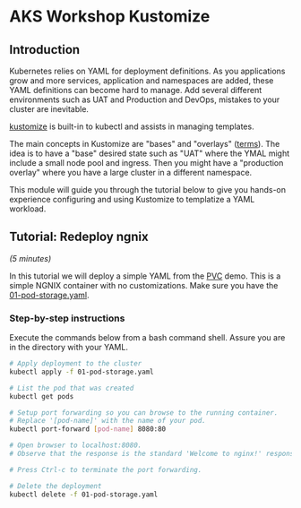 # AKS Workshop Kustomize

## Introduction


Kubernetes relies on YAML for deployment definitions. As you applications grow and more services, application and namespaces are added, these YAML definitions can become hard to manage. Add several different environments such as UAT and Production and DevOps, mistakes to your cluster are inevitable. 

[kustomize](https://kustomize.io/#overview) is built-in to kubectl and assists in managing templates.


The main concepts in Kustomize are "bases" and "overlays" ([terms](https://kubectl.docs.kubernetes.io/references/kustomize/glossary/)). The idea is to have a "base" desired state such as "UAT" where the YMAL might include a small node pool and ingress. Then you might have a "production overlay" where you have a large cluster in a different namespace.

This module will guide you through the tutorial below to give you hands-on experience configuring and using Kustomize to templatize a YAML workload.


## Tutorial: Redeploy ngnix
_(5 minutes)_

In this tutorial we will deploy a simple YAML from the [PVC](https://github.com/rickrain/k8s-volumes/blob/main/README.md#tutorial-pod-storage) demo. This is a simple NGNIX container with no customizations. Make sure you have the [01-pod-storage.yaml](https://github.com/rickrain/k8s-volumes/blob/main/01-pod-storage.yaml).

### Step-by-step instructions

Execute the commands below from a bash command shell. Assure you are in the directory with your YAML.

```bash
# Apply deployment to the cluster
kubectl apply -f 01-pod-storage.yaml

# List the pod that was created
kubectl get pods

# Setup port forwarding so you can browse to the running container.
# Replace '[pod-name]' with the name of your pod.
kubectl port-forward [pod-name] 8080:80

# Open browser to localhost:8080.
# Observe that the response is the standard 'Welcome to nginx!' response.

# Press Ctrl-c to terminate the port forwarding.

# Delete the deployment
kubectl delete -f 01-pod-storage.yaml
```

